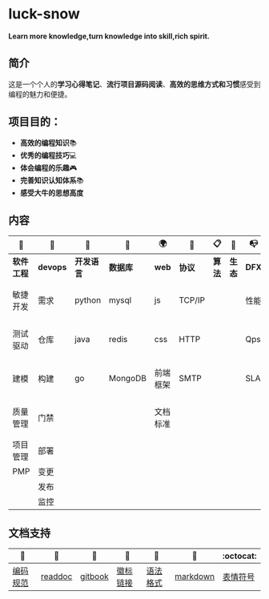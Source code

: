 # luck-snow
**Learn more knowledge,turn knowledge into skill,rich spirit.**

## 简介

这是一个个人的**学习心得笔记**、**流行项目源码阅读**、**高效的思维方式和习惯**感受到编程的魅力和便捷。

## 项目目的：
  - **高效的编程知识**📚
  - **优秀的编程技巧**💻
  - **体会编程的乐趣**🎮 
  - **完善知识认知体系**📚 
  - **感受大牛的思想高度** 
  
## 内容 

| :briefcase: | :jack_o_lantern: | :book: | :beginner: |:earth_africa:| :open_file_folder: | :clipboard:| :trident: | :mailbox_with_no_mail:|:chestnut: |
| --------------------- |  ---------------------  | --------------------- |  ---------------------  |  ---------------------  |  ------------|  ------------ |  ------------|   ------------| ------------| 
| **软件工程** | **devops** | **开发语言** | **数据库** | **web** | **协议** | **算法** | **生态** |**DFX** |**其他** |
| 敏捷开发 | 需求| python |mysql|  js|TCP/IP  | |  |性能 |微服务 |
| 测试驱动 | 仓库 | java | redis |  css| HTTP | |  |Qps |分布式 |
| 建模 | 构建 |  go| MongoDB |  前端框架| SMTP | |  |SLA |云计算|
| 质量管理 | 门禁 |  |  |文档标准|  | |  | |高并发 |
| 项目管理| 部署 |  |  |  |  | |  | | |
| PMP| 变更 |  |  |  |  | |  | | |
| | 发布 |  |  |  |  | |  | | |
| | 监控 |  |  |  |  | |  | | |

## 文档支持 

| :green_book: | :blue_book: | :orange_book: | :notebook: | :notebook_with_decorative_cover: | :closed_book: |:octocat:|
| ------- | ----- | ------------ | ------ | ------ | ------ |------ |
| [编码规范](coding-standards.md)| [readdoc](https://readthedocs.org/accounts/login/) | [gitbook](https://www.gitbook.com/) | [徽标](http://shields.io/) [链接](https://lpd-ios.github.io/2017/05/03/GitHub-Badge-Introduction/)| [语法格式](https://help.github.com/articles/basic-writing-and-formatting-syntax/#links)| [markdown]()| [表情符号](https://www.webfx.com/tools/emoji-cheat-sheet/)|
